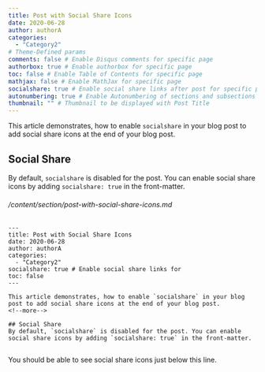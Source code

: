 ```yaml
---
title: Post with Social Share Icons
date: 2020-06-28
author: authorA
categories:
  - "Category2"
# Theme-Defined params
comments: false # Enable Disqus comments for specific page
authorbox: true # Enable authorbox for specific page
toc: false # Enable Table of Contents for specific page
mathjax: false # Enable MathJax for specific page
socialshare: true # Enable social share links after post for specific page
autonumbering: true # Enable Autonumbering of sections and subsections for specific page
thumbnail: "" # Thumbnail to be displayed with Post Title
---
```


This article demonstrates, how to enable `socialshare` in your blog post to add social share icons at the end of your blog post.
<!--more-->

## Social Share
By default, `socialshare` is disabled for the post. You can enable social share icons by adding `socialshare: true` in the front-matter.

###### /content/section/post-with-social-share-icons.md
```
---
title: Post with Social Share Icons
date: 2020-06-28
author: authorA
categories:
  - "Category2"
socialshare: true # Enable social share links for 
toc: false
---

This article demonstrates, how to enable `socialshare` in your blog post to add social share icons at the end of your blog post.
<!--more-->

## Social Share
By default, `socialshare` is disabled for the post. You can enable social share icons by adding `socialshare: true` in the front-matter.


```

You should be able to see social share icons just below this line.
